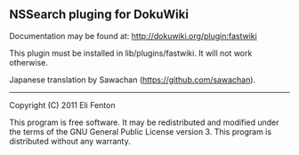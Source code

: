 ## NSSearch pluging for DokuWiki

Documentation may be found at: http://dokuwiki.org/plugin:fastwiki

This plugin must be installed in lib/plugins/fastwiki. It will not work otherwise.


Japanese translation by Sawachan (https://github.com/sawachan).


----
Copyright (C) 2011 Eli Fenton

This program is free software. It may be redistributed and modified under the
terms of the GNU General Public License version 3. This program is distributed without
any warranty.
